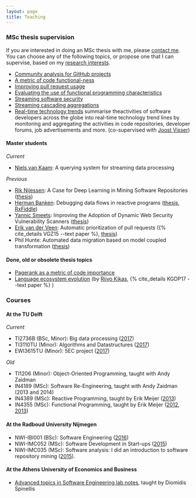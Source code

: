 ```yaml
---
layout: page
title: Teaching
---
```


### MSc thesis supervision

If you are interested in doing an MSc thesis with me, please [contact
me](about.html). You can choose any of the following topics, or propose one that
I can supervise, based on my [research interests](research.html).

* [Community analysis for GitHub projects](/courses/msc-github-community.html)
* [A metric of code functional-ness](/courses/msc-functionalness.html)
* [Improving pull request usage](/courses/msc-improve-pullreq-handling.html)
* [Evaluating the use of functional programming characteristics](/courses/msc-se-func.html)
* [Streaming software security](/courses/msc-streaming-sec/)
* [Streaming cascading aggregations](/courses/msc-cascading-aggregations.html)
* [Real-time technology trends](http://www.cs.ru.nl/J.Visser/students/open-projects/) summarise theactivities of software developers across the globe into real-time technology trend lines by monitoring and aggregating the activities in code repositories, developer forums, job advertisements and more. (co-supervised with [Joost Visser](http://www.cs.ru.nl/J.Visser/))

#### Master students

_Current_

* [Niels van Kaam](https://www.linkedin.com/in/niels-van-kaam-aa731768/): A
querying system for streaming data processing

_Previous_

* [Rik Nijessen](https://www.linkedin.com/in/rik-nijessen-6bb62b43): A Case for Deep Learning in Mining Software Repositories ([thesis](https://repository.tudelft.nl/islandora/object/uuid%3Afc0cf997-4900-435c-b213-00e5828490de))
* [Herman Banken](https://www.linkedin.com/in/hermanbanken/): Debugging
data flows in reactive programs ([thesis](http://resolver.tudelft.nl/uuid:d37cac08-195d-4dbd-a076-e3227a756717), [RxFiddle](https://rxfiddle.net))
* [Yannic Smeets](https://nl.linkedin.com/in/yannic-smeets-a1030b73/en): Improving the Adoption of Dynamic Web Security Vulnerability Scanners ([thesis](www.ru.nl/publish/pages/769526/z03_yannic_smeets.pdf))
* [Erik van der Veen](https://www.linkedin.com/in/erikvdv1): Automatic prioritization of pull requests ({% cite_details VGZ15 --text paper %}, [thesis](http://resolver.tudelft.nl/uuid:a4df21b6-708b-4c15-a601-45f986a918f5))
* Phil Hunte: Automated data migration based on model coupled transformation ([thesis](http://resolver.tudelft.nl/uuid:b82c0906-7e76-4381-b0cd-a100ba50ccb5))

#### Done, old or obsolete thesis topics

* [Pagerank as a metric of code importance](/courses/msc-pagerank.html)
* [Language ecosystem evolution](/courses/msc-lang-ecosystem.html) (by [Riivo Kikas](https://www.linkedin.com/in/riivokikas), {% cite_details KGDP17 --text paper %} )

### Courses

#### At the TU Delft

_Current_

* TI2736B (BSc, Minor): Big data processing ([2017](/courses/bigdata/))
* TI3110TU (Minor): Algorithms and Datastructures ([2017](courses/algo-ds/))
* EWI3615TU (Minor): 5EC project ([2017](courses/minor-project/))

_Old_

* TI1206 (Minor): Object-Oriented Programming, taught with Andy Zaidman
* IN4189 (MSc): Software Re-Engineering, taught with Andy Zaidman (2013 and 2014)
* IN4389 (MSc): Reactive Programming, taught by Erik Meijer ([2013](/courses/rx/index.html))
* IN4355 (MSc): Functional Programming, taught by Erik Meijer ([2012](/courses/fp/index.html), [2013](courses/fp/index.html))

#### At the Radboud University Nijmegen

* NWI-IBI001 (BSc): Software Engineering ([2016](/courses/softeng/2016.html))
* NWI-IMC052 (MSc): Software Development in Start-ups ([2015](/courses/softeng/2015.html))
* NWI-IMC035 (MSc): Software analysis: I did an introduction to
software repository mining ([2015](/courses/msr/2015.html)).

#### At the Athens University of Economics and Business

* [Advanced topics in Software Engineering lab notes](/courses/atse/index.html), taught by Diomidis Spinellis
